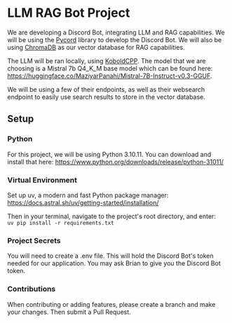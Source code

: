 # LLM RAG Bot Project
We are developing a Discord Bot, integrating LLM and RAG capabilities. We will be using the [Pycord](https://pycord.dev/) library to develop the Discord Bot. We will also be using [ChromaDB](https://docs.trychroma.com/docs/overview/introduction) as our vector database for RAG capabilities.

The LLM will be ran locally, using [KoboldCPP](https://github.com/LostRuins/koboldcpp). The model that we are choosing is a Mistral 7b Q4_K_M base model which can be found here: https://huggingface.co/MaziyarPanahi/Mistral-7B-Instruct-v0.3-GGUF.

We will be using a few of their endpoints, as well as their websearch endpoint to easily use search results to store in the vector database.

## Setup

### Python  
For this project, we will be using Python 3.10.11. You can download and install that here: https://www.python.org/downloads/release/python-31011/  

### Virtual Environment
Set up uv, a modern and fast Python package manager: https://docs.astral.sh/uv/getting-started/installation/  

Then in your terminal, navigate to the project's root directory, and enter:  
`uv pip install -r requirements.txt`  

### Project Secrets
You will need to create a .env file. This will hold the Discord Bot's token needed for our application. You may ask Brian to give you the Discord Bot token.  

### Contributions
When contributing or adding features, please create a branch and make your changes. Then submit a Pull Request.
